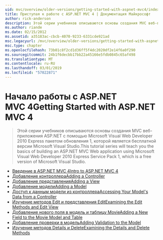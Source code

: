 ```yaml
---
uid: mvc/overview/older-versions/getting-started-with-aspnet-mvc4/index
title: Приступая к работе с ASP.NET MVC 4 | Документация Майкрософт
author: rick-anderson
description: Этой серии учебников описываются основы создания MVC веб-приложения ASP.NET с помощью Microsoft Visual Web Developer 2010 Express пакетом обновления 1, w...
ms.author: riande
ms.date: 02/15/2012
ms.assetid: a35183ac-cbcb-4070-9233-6331cde921ad
msc.legacyurl: /mvc/overview/older-versions/getting-started-with-aspnet-mvc4
msc.type: chapter
ms.openlocfilehash: 73b01c8f2cd1d36ff5f4dc2020df2e14f6a0f290
ms.sourcegitcommit: 24b1f6decbb17bb22a45166e5fdb0845c65af498
ms.translationtype: MT
ms.contentlocale: ru-RU
ms.lasthandoff: 03/01/2019
ms.locfileid: "57022871"
---
```

<a name="getting-started-with-aspnet-mvc-4"></a><span data-ttu-id="90024-103">Начало работы с ASP.NET MVC 4</span><span class="sxs-lookup"><span data-stu-id="90024-103">Getting Started with ASP.NET MVC 4</span></span>
====================
> <span data-ttu-id="90024-104">Этой серии учебников описываются основы создания MVC веб-приложения ASP.NET с помощью Microsoft Visual Web Developer 2010 Express пакетом обновления 1, которой является бесплатной версии Microsoft Visual Studio.</span><span class="sxs-lookup"><span data-stu-id="90024-104">This tutorial series will teach you the basics of building an ASP.NET MVC Web application using Microsoft Visual Web Developer 2010 Express Service Pack 1, which is a free version of Microsoft Visual Studio.</span></span>


- [<span data-ttu-id="90024-105">Введение в ASP.NET MVC 4</span><span class="sxs-lookup"><span data-stu-id="90024-105">Intro to ASP.NET MVC 4</span></span>](intro-to-aspnet-mvc-4.md)
- [<span data-ttu-id="90024-106">Добавление контроллера</span><span class="sxs-lookup"><span data-stu-id="90024-106">Adding a Controller</span></span>](adding-a-controller.md)
- [<span data-ttu-id="90024-107">Добавление представления</span><span class="sxs-lookup"><span data-stu-id="90024-107">Adding a View</span></span>](adding-a-view.md)
- [<span data-ttu-id="90024-108">Добавление модели</span><span class="sxs-lookup"><span data-stu-id="90024-108">Adding a Model</span></span>](adding-a-model.md)
- [<span data-ttu-id="90024-109">Доступ к данным модели из контроллера</span><span class="sxs-lookup"><span data-stu-id="90024-109">Accessing Your Model's Data from a Controller</span></span>](accessing-your-models-data-from-a-controller.md)
- [<span data-ttu-id="90024-110">Изучение методов Edit и представления Edit</span><span class="sxs-lookup"><span data-stu-id="90024-110">Examining the Edit Methods and Edit View</span></span>](examining-the-edit-methods-and-edit-view.md)
- [<span data-ttu-id="90024-111">Добавление нового поля в модель и таблицу Movie</span><span class="sxs-lookup"><span data-stu-id="90024-111">Adding a New Field to the Movie Model and Table</span></span>](adding-a-new-field-to-the-movie-model-and-table.md)
- [<span data-ttu-id="90024-112">Добавление проверки в модель</span><span class="sxs-lookup"><span data-stu-id="90024-112">Adding Validation to the Model</span></span>](adding-validation-to-the-model.md)
- [<span data-ttu-id="90024-113">Изучение методов Details и Delete</span><span class="sxs-lookup"><span data-stu-id="90024-113">Examining the Details and Delete Methods</span></span>](examining-the-details-and-delete-methods.md)
